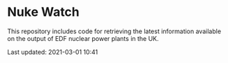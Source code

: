 # Nuke Watch

This repository includes code for retrieving the latest information available on the output of EDF nuclear power plants in the UK.

Last updated: 2021-03-01 10:41